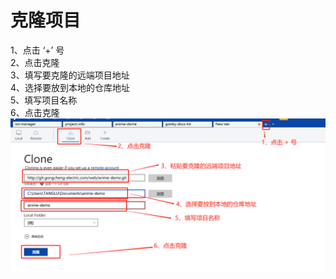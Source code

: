 # 克隆项目
> 
1、点击 ‘+’ 号  
2、点击克隆  
3、填写要克隆的远端项目地址  
4、选择要放到本地的仓库地址  
5、填写项目名称  
6、点击克隆  
![](./img/sourcetree/stree_18.jpg)


 


